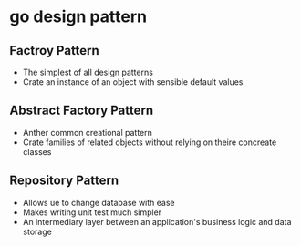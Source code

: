 # go design pattern

## Factroy Pattern

- The simplest of all design patterns
- Crate an instance of an object with sensible default values

## Abstract Factory Pattern

- Anther common creational pattern
- Crate families of related objects without relying on theire concreate classes

## Repository Pattern

- Allows ue to change database with ease
- Makes writing unit test much simpler
- An intermediary layer between an application's business logic and data storage
